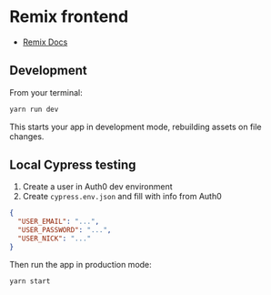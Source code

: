 # Remix frontend

- [Remix Docs](https://remix.run/docs)

## Development

From your terminal:

```sh
yarn run dev
```

This starts your app in development mode, rebuilding assets on file changes.

## Local Cypress testing

1. Create a user in Auth0 dev environment
2. Create `cypress.env.json` and fill with info from Auth0

```json
{
  "USER_EMAIL": "...",
  "USER_PASSWORD": "...",
  "USER_NICK": "..."
}
```

Then run the app in production mode:

```sh
yarn start
```
